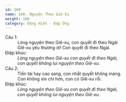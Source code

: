 ```yaml
---
id: 160
name: 160. Nguyện Theo Giê-Xu
weight: 160
category: Dâng Hiến - Đáp Ứng
---
```

<dl><dt>Câu 1:</dt><dd data-verse="1">Lòng nguyện theo Giê-xu, con quyết đi theo Ngài <br/>Giê-xu yêu thương ơi! Con quyết đi theo Ngài. </dd><dt>Điệp khúc:</dt><dd data-chorus="1"><em>Lòng nguyện theo Giê-xu con quyết đi theo Ngài, <br/>con quyết không lui nguyện theo Giê-xu. </em></dd><dt>Câu 2:</dt><dd data-verse="2">Tiền tài hay cao sang, con nhất quyết không màng. <br/>Con không xin chi hơn, con có Giê-xu rồi. </dd><dt>Điệp khúc:</dt><dd data-chorus="1"><em>Lòng nguyện theo Giê-xu con quyết đi theo Ngài, <br/>con quyết không lui nguyện theo Giê-xu. </em></dd></dl>
